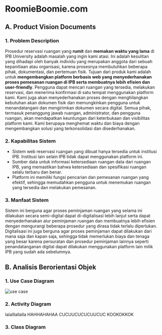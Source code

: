 # RoomieBoomie.com

## A. Product Vision Documents 
### 1. Problem Description
Prosedur reservasi ruangan yang **rumit** dan **memakan waktu yang lama** di IPB University adalah masalah yang ingin kami atasi. Ini adalah kesulitan yang dihadapi oleh banyak individu yang merupakan anggota dari sebuah kepanitiaan atau organisasi, karena prosesnya membutuhkan beberapa pihak, dokumentasi, dan pertemuan fisik. Tujuan dari produk kami adalah untuk **mengembangkan platform berbasis web yang menyederhanakan proses pemesanan ruangan di IPB serta membuatnya lebih efisien dan user-friendly**. Pengguna dapat mencari ruangan yang tersedia, melakukan reservasi, dan menerima konfirmasi di satu tempat menggunakan platform kami. Kami juga akan menyederhanakan proses dengan menghilangkan kebutuhan akan dokumen fisik dan memungkinkan pengguna untuk menandatangani dan mengirimkan dokumen secara digital. Semua pihak, termasuk penanggung jawab ruangan, administrator, dan pengguna ruangan, akan mendapatkan keuntungan dari keterbukaan dan visibilitas platform kami. Kami berupaya menghemat waktu dan biaya dengan mengembangkan solusi yang terkonsolidasi dan disederhanakan.

### 2. Kapabilitas Sistem
* Sistem web reservasi ruangan yang dibuat hanya tersedia untuk institusi IPB. Institusi lain selain IPB tidak dapat menggunakan platform ini.
* Sumber data untuk informasi ketersediaan ruangan data dari ruangan IPB, yang memastikan bahwa ketersediaan dan spesifikasi ruangan selalu terbaru dan benar.
* Platform ini memiliki fungsi pencarian dan pemesanan ruangan yang efektif, sehingga memudahkan pengguna untuk menemukan ruangan yang tersedia dan melakukan pemesanan.

### 3. Manfaat Sistem
Sistem ini berguna agar proses peminjaman ruangan yang selama ini dilakukan secara semi-digital dapat di-digitalisasi lebih lanjut serta dapat menyederhanakan alur peminjaman ruangan dan membuatnya lebih efisien dengan mengurangi beberapa prosedur yang dirasa tidak terlalu diperlukan. Digitalisasi ini juga berguna agar proses peminjaman dapat dilakukan dari mana saja dan kapan saja, sehingga tidak memerlukan biaya dan tenaga yang besar karena persuratan dan prosedur peminjaman lainnya seperti penandatanganan digital dapat dilakukan menggunakan platform lain milik IPB yang sudah ada sebelumnya.

## B. Analisis Berorientasi Objek
### 1. Use Case Diagram
![use case](https://user-images.githubusercontent.com/78604686/232186964-706910de-95ab-4e08-8c50-0b047137a067.jpg)

### 2. Activity Diagram
lalalllallalla
HAHHAHAHAA
CUCUUCUCUCUUCUC
KOOKOKKOK
### 3. Class Diagram
